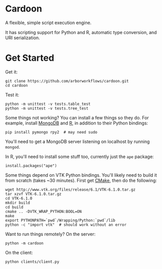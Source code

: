 Cardoon
=======

A flexible, simple script execution engine.

It has scripting support for Python and R, automatic type conversion, and URI serialization.

Get Started
===========

Get it:
```
git clone https://github.com/arborworkflows/cardoon.git
cd cardoon
```

Test it:
```
python -m unittest -v tests.table_test
python -m unittest -v tests.tree_test
```

Some things not working? You can install a few things so they do.
For example, install [MongoDB](http://www.mongodb.org/) and [R](http://www.r-project.org/),
in addition to their Python bindings:
```
pip install pymongo rpy2  # may need sudo
```
You'll need to get a MongoDB server listening on localhost by running `mongod`.

In R, you'll need to install some stuff too, currently just the `ape` package:
```
install.packages("ape")
```

Some things depend on VTK Python bindings. You'll likely need to build it from scratch (takes ~30 minutes).
First get [CMake](http://www.cmake.org/), then do the following:
```
wget http://www.vtk.org/files/release/6.1/VTK-6.1.0.tar.gz
tar xzvf VTK-6.1.0.tar.gz
cd VTK-6.1.0
mkdir build
cd build
cmake .. -DVTK_WRAP_PYTHON:BOOL=ON
make
export PYTHONPATH=`pwd`/Wrapping/Python:`pwd`/lib
python -c "import vtk"  # should work without an error
```

Want to run things remotely? On the server:
```
python -m cardoon
```

On the client:
```
python clients/client.py
```
